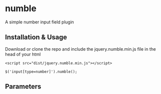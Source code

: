 # numble
A simple number input field plugin

## Installation & Usage
Download or clone the repo and include the jquery.numble.min.js file in the head of your html

```
<script src="dist/jquery.numble.min.js"></script>

$('input[type=number]').numble();
```

## Parameters
